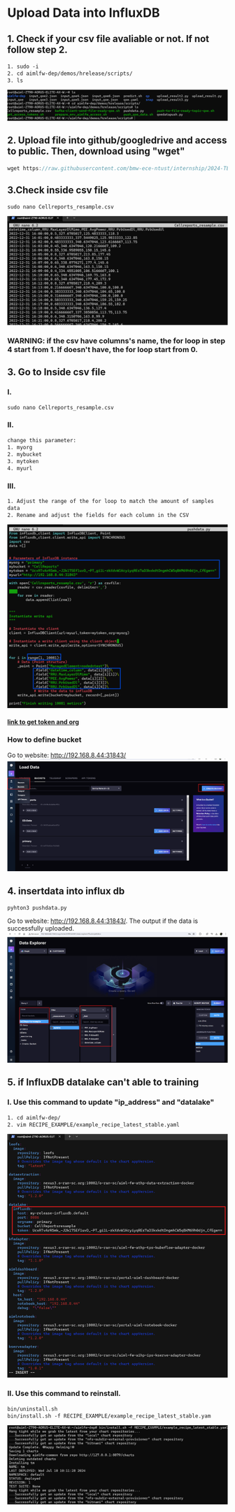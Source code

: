 # Upload Data into InfluxDB
## 1. Check if your csv file avaliable or not. If not follow step 2.
```Javasrcipt
1. sudo -i
2. cd aimlfw-dep/demos/hrelease/scripts/
3. ls
```
![alt text](image.png)

## 2. Upload file into github/googledrive and access to public. Then, download using "wget"
```Javascript
wget https://raw.githubusercontent.com/bmw-ece-ntust/internship/2024-TEEP-17-Satwika/jupyternotebook/dataset/CellReports_resample.csv -O Cellreports_resample.csv
```
## 3.Check inside csv file
```
sudo nano Cellreports_resample.csv
```
![alt text](image-1.png)
### WARNING: if the csv have columns's name, the for loop in **step 4**  start from 1. If doesn't have, the for loop start from 0.
## 3. Go to Inside csv file
### I.
```
sudo nano Cellreports_resample.csv
```
### II.
```
change this parameter:
1. myorg
2. mybucket
3. mytoken
4. myurl
```
### III.
```
1. Adjust the range of the for loop to match the amount of samples data
2. Rename and adjust the fields for each column in the CSV
```
![alt text](image-2.png)

#### [link to get token  and org](https://github.com/bmw-ece-ntust/internship/blob/2024-TEEP-17-Satwika/vscode%20notes/notes%20AIMLF%20Server/Guide%20of%20AIMLFW%20Server.md#4-find-username-and-token)

### How to define bucket
Go to website: http://192.168.8.44:31843/
![alt text](image-3.png)

## 4. insertdata into influx db
```
pyhton3 pushdata.py
```
Go to website: http://192.168.8.44:31843/. The output if the data is successfully uploaded.
![alt text](image-4.png)

## 5. if InfluxDB datalake can't able to training
### I. Use this command to update "ip_address" and "datalake"
```
1. cd aimlfw-dep/
2. vim RECIPE_EXAMPLE/example_recipe_latest_stable.yaml
```
![alt text](image-6.png)

### II. Use this command to reinstall.
```
bin/uninstall.sh
bin/install.sh -f RECIPE_EXAMPLE/example_recipe_latest_stable.yam
```
![alt text](image-5.png)